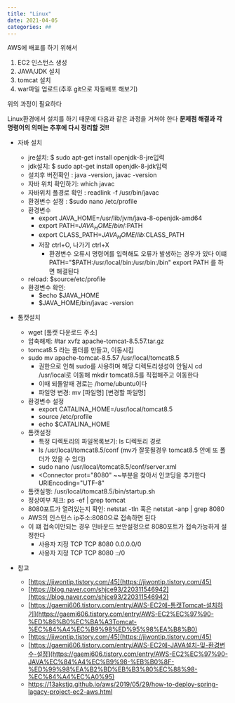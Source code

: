 ```yaml
---
title: "Linux"
date: 2021-04-05 
categories: ##
---
```

AWS에 배포를 하기 위해서 
1. EC2 인스턴스 생성
2. JAVA/JDK 설치
3. tomcat 설치
4. war파일 업로드(추후 git으로 자동배포 해보기)

위의 과정이 필요하다

Linux환경에서 설치를 하기 때문에 다음과 같은 과정을 거쳐야 한다
<strong>문제점 해결과 각 명령어의 의미는 추후에 다시 정리할 것!!</strong>
- 자바 설치
  - jre설치: $ sudo apt-get install openjdk-8-jre입력 
  - jdk설치: $ sudo apt-get install openjdk-8-jdk입력 
  - 설치후 버전확인 : java -version, javac -version
  - 자바 위치 확인하기:  which javac
  - 자바위치 풀경로 확인 : readlink -f /usr/bin/javac
  - 환경변수 설정 : $sudo nano /etc/profile
  - 환경변수
    - export JAVA_HOME=/usr/lib/jvm/java-8-openjdk-amd64
    - export PATH=$JAVA_HOME/bin/:$PATH
    - export CLASS_PATH=$JAVA_HOME/lib:$CLASS_PATH
    - 저장 ctrl+O, 나가기 ctrl+X       
      - 환경변수  오류시 명령어를 입력해도 오류가 발생하는 경우가 있다 이떄 PATH="$PATH:/usr/local/bin:/usr/bin:/bin" export PATH 를 하면 해결된다
  - reload: $source/etc/profile
  - 환경변수 확인: 
    - $echo $JAVA_HOME
    - $JAVA_HOME/bin/javac -version
  
- 톰캣설치
  - wget [톰캣 다운로드 주소]
  - 압축해제: #tar xvfz apache-tomcat-8.5.57.tar.gz
  - tomcat8.5 라는 폴더를 만들고, 이동시킴
  - sudo mv apache-tomcat-8.5.57 /usr/local/tomcat8.5
    - 권한으로 인해 sudo를 사용하며 해당 디렉토리생성이 안될시 cd /usr/local로 이동해 mkdir tomcat8.5를 직접해주고 이동한다
    - 이때 되돌알때 경로는 /home/ubuntu이다
    - 파일명 변경: mv [파일명] [변경할 파일명]
  - 환경변수 설정
    - export CATALINA_HOME=/usr/local/tomcat8.5 
    - source /etc/profile
    - echo $CATALINA_HOME
  - 톰캣설정
    - 특정 디렉토리의 파일목록보기: ls 디렉토리 경로
    - ls /usr/local/tomcat8.5/conf (mv가 잘못될경우 tomcat8.5 안에 또 폴더가 있을 수 있다)
    - sudo nano /usr/local/tomcat8.5/conf/server.xml
    - <Connector prot="8080" ~~부분을 찾아서 인코딩을 추가한다  URIEncoding="UTF-8"  
  - 톰캣실행: /usr/local/tomcat8.5/bin/startup.sh
  - 정상여부 체크: ps -ef | grep tomcat
  - 8080포트가 열려있는지 확인: netstat -tln  혹은 netstat -anp | grep 8080
  - AWS의 인스턴스 ip주소:8080으로 접속하면 된다
  - 이 떄 접속이안되는 경우 인바운드 보안설정으로 8080포트가 접속가능하게 설정한다
    - 사용자 지정 TCP TCP 8080 0.0.0.0/0
    - 사용자 지정 TCP TCP 8080 ::/0 
- 참고
  - [https://jiwontip.tistory.com/45](https://jiwontip.tistory.com/45)
  - [https://blog.naver.com/shjce93/220311546942](https://blog.naver.com/shjce93/220311546942)
  - [https://gaemi606.tistory.com/entry/AWS-EC2에-톰캣Tomcat-설치하기](https://gaemi606.tistory.com/entry/AWS-EC2%EC%97%90-%ED%86%B0%EC%BA%A3Tomcat-%EC%84%A4%EC%B9%98%ED%95%98%EA%B8%B0)
  - [https://jiwontip.tistory.com/45](https://jiwontip.tistory.com/45)
  - [https://gaemi606.tistory.com/entry/AWS-EC2에-JAVA설치-및-환경변수-설정](https://gaemi606.tistory.com/entry/AWS-EC2%EC%97%90-JAVA%EC%84%A4%EC%B9%98-%EB%B0%8F-%ED%99%98%EA%B2%BD%EB%B3%80%EC%88%98-%EC%84%A4%EC%A0%95) 
  - https://13akstjq.github.io/aws/2019/05/29/how-to-deploy-spring-lagacy-project-ec2-aws.html
